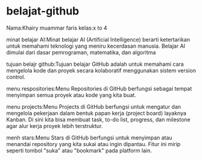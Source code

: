 # belajat-github
Nama:Khairy muammar faris
kelas:x to 4

minat belajar AI:Minat belajar AI (Artificial Intelligence) berarti ketertarikan untuk memahami teknologi yang meniru kecerdasan manusia.
Belajar AI dimulai dari dasar pemrograman, matematika, dan algoritma

tujuan belajr github:Tujuan belajar GitHub adalah untuk memahami cara mengelola kode dan proyek secara kolaboratif menggunakan sistem version control.

menu respositories:Menu Repositories di GitHub berfungsi sebagai tempat menyimpan semua proyek atau kode yang kita buat.

menu projects:Menu Projects di GitHub berfungsi untuk mengatur dan mengelola pekerjaan dalam bentuk papan kerja (project board) layaknya Kanban.
Di sini kita bisa membuat task, to-do list, progress, dan milestone agar alur kerja proyek lebih terstruktur.

menh stars:Menu Stars di GitHub berfungsi untuk menyimpan atau menandai repository yang kita sukai atau ingin dipantau.
Fitur ini mirip seperti tombol "suka" atau "bookmark" pada platform lain.
